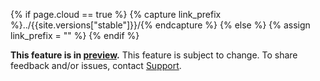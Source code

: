 {% if page.cloud == true %}
  {% capture link_prefix %}../{{site.versions["stable"]}}/{% endcapture %}
{% else %}
  {% assign link_prefix = "" %}
{% endif %}

**This feature is in [preview]({{link_prefix}}cockroachdb-feature-availability.html).** This feature is subject to change. To share feedback and/or issues, contact [Support](https://support.cockroachlabs.com/hc/en-us).
